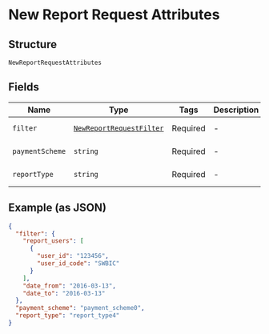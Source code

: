 
# New Report Request Attributes

## Structure

`NewReportRequestAttributes`

## Fields

| Name | Type | Tags | Description | Getter | Setter |
|  --- | --- | --- | --- | --- | --- |
| `filter` | [`NewReportRequestFilter`](../../doc/models/new-report-request-filter.md) | Required | - | getFilter(): NewReportRequestFilter | setFilter(NewReportRequestFilter filter): void |
| `paymentScheme` | `string` | Required | - | getPaymentScheme(): string | setPaymentScheme(string paymentScheme): void |
| `reportType` | `string` | Required | - | getReportType(): string | setReportType(string reportType): void |

## Example (as JSON)

```json
{
  "filter": {
    "report_users": [
      {
        "user_id": "123456",
        "user_id_code": "SWBIC"
      }
    ],
    "date_from": "2016-03-13",
    "date_to": "2016-03-13"
  },
  "payment_scheme": "payment_scheme0",
  "report_type": "report_type4"
}
```

